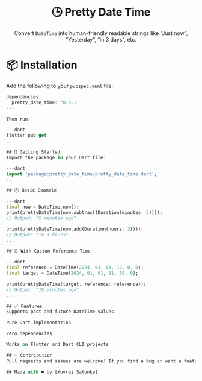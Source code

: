<h1 align="center">🕒 Pretty Date Time</h1>

<p align="center">
  Convert <code>DateTime</code> into human-friendly readable strings like “Just now”, “Yesterday”, “in 3 days”, etc.
</p>

# 📦 Installation

Add the following to your `pubspec.yaml` file:

```dart
dependencies:
  pretty_date_time: ^0.0.1
---

Then run:

---dart
flutter pub get
...

## 🚀 Getting Started
Import the package in your Dart file:

---dart
import 'package:pretty_date_time/pretty_date_time.dart';
...

## 🕒 Basic Example

---dart
final now = DateTime.now();
print(prettyDateTime(now.subtract(Duration(minutes: 5)))); 
// Output: "5 minutes ago"

print(prettyDateTime(now.add(Duration(hours: 3)))); 
// Output: "in 3 hours"
...

## ⏰ With Custom Reference Time

---dart
final reference = DateTime(2024, 01, 01, 12, 0, 0);
final target = DateTime(2024, 01, 01, 11, 50, 0);

print(prettyDateTime(target, reference: reference));
// Output: "10 minutes ago"
...

## ✅ Features
Supports past and future DateTime values

Pure Dart implementation

Zero dependencies

Works on Flutter and Dart CLI projects

## 💡 Contribution
Pull requests and issues are welcome! If you find a bug or want a feature, feel free to open an issue or contribute.

## Made with ❤️ by [Yuvraj Salunke]
